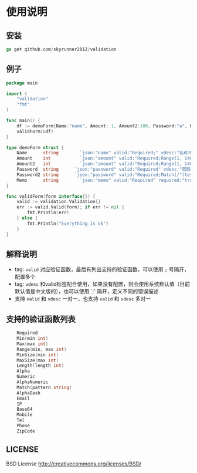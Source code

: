# 使用说明


## 安装

```go
go get github.com/skyrunner2012/validation
```

## 例子

```go
package main

import (
    "validation"
    "fmt"
)

func main() {
    df := demoForm{Name:"name", Amount: 1, Amount2:100, Password:"a", Password2:"dd"}
    validForm(&df)
}

type demoForm struct {
    Name      string        `json:"name" valid:"Required;" vdesc:"名称不能为空" required:"true" description:"名称"`
    Amount    int           `json:"amount" valid:"Required;Range(1, 140)" vdesc:"金额不能为空" required:"true" description:"金额"`
    Amount2   int           `json:"amount" valid:"Required;Range(1, 140)" vdesc:"金额不能为空;无效金额，范围为1到140之间" required:"true" description:"金额"`
    Password  string      `json:"password" valid:"Required" vdesc:"密码不能为空" required:"true" description:"密码"`
    Password2 string      `json:"password" valid:"Required;Match(/^(test)?\\w*@;com$/)" vdesc:"密码不能为空;密码不符合密码规范" required:"true" description:"密码"`
    Memo      string        `json:"memo" valid:"Required" required:"true" description:"备注"`
}

func validForm(form interface{}) {
    valid := validation.Validation{}
    err := valid.Valid(form); if err != nil {
        fmt.Println(err)
    } else {
        fmt.Println("Everything is ok")
    }
}
```

## 解释说明

* tag: `valid` 对应验证函数，最后有列出支持的验证函数，可以使用 `;` 号隔开，配置多个
* tag: `vdesc` 和valid标签配合使用，如果没有配置，则会使用系统默认值（目前默认值是中文版的），也可以使用 `;' 隔开，定义不同的错误描述
* 支持 `valid` 和 `vdesc` 一对一，也支持 `valid` 和 `vdesc` 多对一

## 支持的验证函数列表

```go
	Required
	Min(min int)
	Max(max int)
	Range(min, max int)
	MinSize(min int)
	MaxSize(max int)
	Length(length int)
	Alpha
	Numeric
	AlphaNumeric
	Match(pattern string)
	AlphaDash
	Email
	IP
	Base64
	Mobile
	Tel
	Phone
	ZipCode
```


## LICENSE

BSD License http://creativecommons.org/licenses/BSD/
